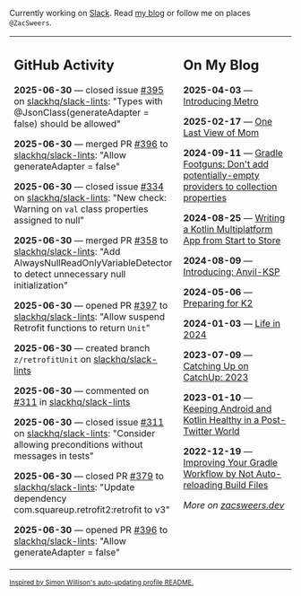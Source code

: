 Currently working on [Slack](https://slack.com/). Read [my blog](https://zacsweers.dev/) or follow me on places `@ZacSweers`.

<table><tr><td valign="top" width="60%">

## GitHub Activity
<!-- githubActivity starts -->
**2025-06-30** — closed issue [#395](https://github.com/slackhq/slack-lints/issues/395) on [slackhq/slack-lints](https://github.com/slackhq/slack-lints): "Types with @JsonClass(generateAdapter = false) should be allowed"

**2025-06-30** — merged PR [#396](https://github.com/slackhq/slack-lints/pull/396) to [slackhq/slack-lints](https://github.com/slackhq/slack-lints): "Allow generateAdapter = false"

**2025-06-30** — closed issue [#334](https://github.com/slackhq/slack-lints/issues/334) on [slackhq/slack-lints](https://github.com/slackhq/slack-lints): "New check: Warning on `val` class properties assigned to null"

**2025-06-30** — merged PR [#358](https://github.com/slackhq/slack-lints/pull/358) to [slackhq/slack-lints](https://github.com/slackhq/slack-lints): "Add AlwaysNullReadOnlyVariableDetector to detect unnecessary null initialization"

**2025-06-30** — opened PR [#397](https://github.com/slackhq/slack-lints/pull/397) to [slackhq/slack-lints](https://github.com/slackhq/slack-lints): "Allow suspend Retrofit functions to return `Unit`"

**2025-06-30** — created branch `z/retrofitUnit` on [slackhq/slack-lints](https://github.com/slackhq/slack-lints)

**2025-06-30** — commented on [#311](https://github.com/slackhq/slack-lints/issues/311#issuecomment-3020198334) in [slackhq/slack-lints](https://github.com/slackhq/slack-lints)

**2025-06-30** — closed issue [#311](https://github.com/slackhq/slack-lints/issues/311) on [slackhq/slack-lints](https://github.com/slackhq/slack-lints): "Consider allowing preconditions without messages in tests"

**2025-06-30** — closed PR [#379](https://github.com/slackhq/slack-lints/pull/379) to [slackhq/slack-lints](https://github.com/slackhq/slack-lints): "Update dependency com.squareup.retrofit2:retrofit to v3"

**2025-06-30** — opened PR [#396](https://github.com/slackhq/slack-lints/pull/396) to [slackhq/slack-lints](https://github.com/slackhq/slack-lints): "Allow generateAdapter = false"
<!-- githubActivity ends -->
</td><td valign="top" width="40%">

## On My Blog
<!-- blog starts -->
**2025-04-03** — [Introducing Metro](https://www.zacsweers.dev/introducing-metro/)

**2025-02-17** — [One Last View of Mom](https://www.zacsweers.dev/one-last-view-of-mom/)

**2024-09-11** — [Gradle Footguns: Don't add potentially-empty providers to collection properties](https://www.zacsweers.dev/gradle-footgun-adding-empty-providers-to-collection-properties/)

**2024-08-25** — [Writing a Kotlin Multiplatform App from Start to Store](https://www.zacsweers.dev/writing-a-kotlin-multiplatform-app-from-start-to-store/)

**2024-08-09** — [Introducing: Anvil-KSP](https://www.zacsweers.dev/introducing-anvil-ksp/)

**2024-05-06** — [Preparing for K2](https://www.zacsweers.dev/preparing-for-k2/)

**2024-01-03** — [Life in 2024](https://www.zacsweers.dev/life-in-2024/)

**2023-07-09** — [Catching Up on CatchUp: 2023](https://www.zacsweers.dev/catching-up-on-catchup-2023/)

**2023-01-10** — [Keeping Android and Kotlin Healthy in a Post-Twitter World](https://www.zacsweers.dev/keeping-android-healthy/)

**2022-12-19** — [Improving Your Gradle Workflow by Not Auto-reloading Build Files](https://www.zacsweers.dev/improving-your-workflow-by-not-auto-reloading-build-files/)
<!-- blog ends -->
_More on [zacsweers.dev](https://zacsweers.dev/)_
</td></tr></table>

<sub><a href="https://simonwillison.net/2020/Jul/10/self-updating-profile-readme/">Inspired by Simon Willison's auto-updating profile README.</a></sub>